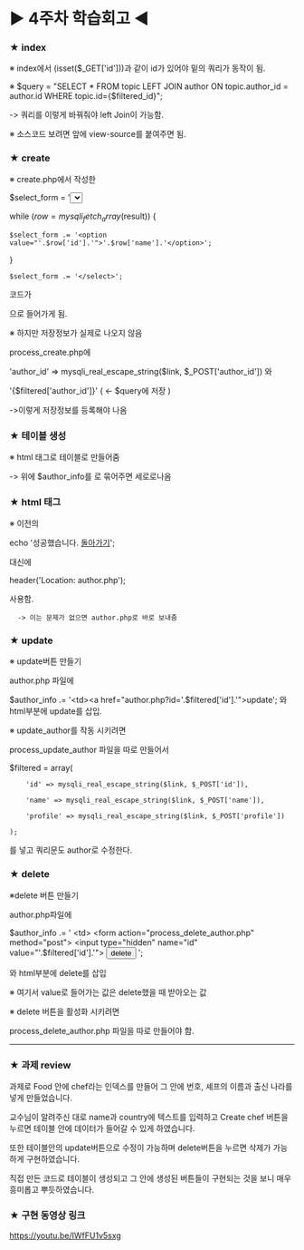 # ▶ 4주차 학습회고 ◀

### ★ index

※ index에서 (isset($_GET['id']))과 같이 id가 있어야 밑의 쿼리가 동작이 됨.

※ $query = "SELECT * FROM topic LEFT JOIN author ON topic.author_id = author.id WHERE
      topic.id={$filtered_id}";

-> 쿼리를 이렇게 바꿔줘야 left Join이 가능함.

※ 소스코드 보려면 앞에 view-source를 붙여주면 됨.


### ★ create

※ create.php에서 작성한

  $select_form = '<select name = "author_id">';
      
  while ($row = mysqli_fetch_array($result)) {
  
    $select_form .= '<option value="'.$row['id'].'">'.$row['name'].'</option>';
    
  }
  
    $select_form .= '</select>';
    
코드가

<?= $select_form ?> 으로 들어가게 됨.

※ 하지만 저장정보가 실제로 나오지 않음

process_create.php에 

'author_id' => mysqli_real_escape_string($link, $_POST['author_id'])  와

'{$filtered['author_id']}'    ( <- $query에 저장 )

->이렇게 저장정보를 등록해야 나옴



### ★ 테이블 생성

※ html 태그로 테이블로 만들어줌

 -> 위에 $author_info를 <tr>로 묶어주면 세로로나옴
      


### ★ html 태그

※ 이전의 

echo '성공했습니다. <a href="index.php">돌아가기</a>';

대신에

header('Location: author.php');

사용함.
 
      -> 이는 문제가 없으면 author.php로 바로 보내줌



### ★ update

※ update버튼 만들기

author.php 파일에

$author_info .= '<td><a href="author.php?id='.$filtered['id'].'">update</a></th>'; 와 html부분에 <th>update</th>를 삽입.


※ update_author를 작동 시키려면 

process_update_author 파일을 따로 만들어서

$filtered = array(

        'id' => mysqli_real_escape_string($link, $_POST['id']),
        
        'name' => mysqli_real_escape_string($link, $_POST['name']),
        
        'profile' => mysqli_real_escape_string($link, $_POST['profile'])
        
    );
    
를 넣고 쿼리문도 author로 수정한다.


### ★ delete

※delete 버튼 만들기

author.php파일에

$author_info .= '
        <td>
          <form action="process_delete_author.php" method="post">
            <input type="hidden" name="id" value="'.$filtered['id'].'">
            <input type="submit" value="delete">
          </form>
        </td>
      ';
      
와 html부분에 <th>delete</th>를 삽입

※ 여기서 value로 들어가는 값은 delete했을 때 받아오는 값

※ delete 버튼을 활성화 시키려면

process_delete_author.php 파일을 따로 만들어야 함.


<hr/>

### ★ 과제 review
과제로 Food 안에 chef라는 인덱스를 만들어 그 안에 번호, 셰프의 이름과 출신 나라를 넣게 만들었습니다.

교수님이 알려주신 대로 name과 country에 텍스트를 입력하고 Create chef 버튼을 누르면 테이블 안에 데이터가 들어갈 수 있게 하였습니다.

또한 테이블안의 update버튼으로 수정이 가능하며 delete버튼을 누르면 삭제가 가능하게 구현하였습니다.

직접 만든 코드로 테이블이 생성되고 그 안에 생성된 버튼들이 구현되는 것을 보니 매우 흥미롭고 뿌듯하였습니다.


### ★ 구현 동영상 링크 
<https://youtu.be/IWfFU1v5sxg>



